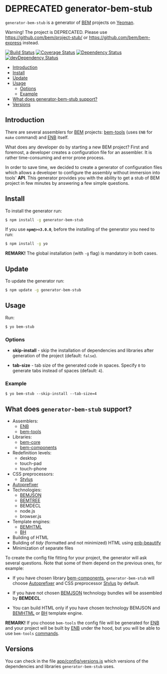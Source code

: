 # DEPRECATED generator-bem-stub

`generator-bem-stub` is a generator of [BEM](http://en.bem.info/) projects on [Yeoman](http://yeoman.io).

Warning! The project is DEPRECATED. Please use https://github.com/bem/project-stub/ or https://github.com/bem/bem-express instead.

[![Build Status](https://travis-ci.org/bem/generator-bem-stub.svg)](https://travis-ci.org/bem/generator-bem-stub) [![Coverage Status](https://img.shields.io/coveralls/bem/generator-bem-stub.svg)](https://coveralls.io/r/bem/generator-bem-stub?branch=master) [![Dependency Status](https://david-dm.org/bem/generator-bem-stub.svg)](https://david-dm.org/bem/generator-bem-stub) [![devDependency Status](https://david-dm.org/bem/generator-bem-stub/dev-status.svg)](https://david-dm.org/bem/generator-bem-stub#info=devDependencies)

<!-- TOC -->
- [Introduction](#introduction)
- [Install](#install)
- [Update](#update)
- [Usage](#usage)
  - [Options](#options)
  - [Example](#example)
- [What does generator-bem-stub support?](#what-does-generator-bem-stub-support)
- [Versions](#versions)

<!-- TOC END -->

## Introduction

There are several assemblers for [BEM](https://en.bem.info/) projects: [bem-tools](https://en.bem.info/tools/bem/bem-tools/) (uses `ENB` for `make` command) and [ENB](https://github.com/enb-make/enb) itself.

What does any developer do by starting a new BEM project? First and foremost, a developer creates a configuration file for an assembler. It is rather time-consuming and error prone process.

In order to save time, we decided to create a generator of configuration files which allows a developer to configure the assembly without immersion into tools' **API**. This generator provides you with the ability to get a stub of BEM project in few minutes by answering a few simple questions.

## Install

To install the generator run:

```bash
$ npm install -g generator-bem-stub
```

If you use **`npm@>=3.0.0`**, before the installing of the generator you need to run:

```bash
$ npm install -g yo
```

**REMARK!** The global installation (with `-g` flag) is mandatory in both cases.

## Update

To update the generator run:

```bash
$ npm update -g generator-bem-stub
```

## Usage

Run:

```bash
$ yo bem-stub
```

### Options

* **skip-install** - skip the installation of dependencies and libraries after generation of the project (default: `false`).

* **tab-size** - tab size of the generated code in spaces. Specify `0` to generate tabs instead of spaces (default: `4`).

### Example

```
$ yo bem-stub --skip-install --tab-size=4
```

## What does `generator-bem-stub` support?

- Assemblers:
  - [ENB](https://github.com/enb-make/enb)
  - [bem-tools](https://en.bem.info/tools/bem/bem-tools/)
- Libraries:
  - [bem-core](https://en.bem.info/libs/bem-core/)
  - [bem-components](https://en.bem.info/libs/bem-components/)
- Redefinition levels:
  - desktop
  - touch-pad
  - touch-phone
- CSS preprocessors:
  - [Stylus](https://github.com/stylus/stylus)
- [Autoprefixer](https://github.com/postcss/autoprefixer)
- Technologies:
  - [BEMJSON](https://en.bem.info/technology/bemjson/current/bemjson/)
  - [BEMTREE](https://en.bem.info/technology/bemtree/current/bemtree/)
  - BEMDECL
  - node.js
  - browser.js
- Template engines:
  - [BEMHTML](http://en.bem.info/technology/bemhtml/current/intro/)
  - [BH](https://en.bem.info/technology/bh/)
- Building of HTML
- Building of _tidy_ (formatted and not minimized) HTML using [enb-beautify](https://github.com/enb-make/enb-beautify)
- Minimization of separate files

To create the config file fitting for your project, the generator will ask several questions. Note that some of them depend on the previous ones, for example:

* If you have chosen library [bem-components](https://en.bem.info/libs/bem-components/), `generator-bem-stub` will choose [Autoprefixer](https://github.com/postcss/autoprefixer) and CSS preprocessor [Stylus](https://github.com/stylus/stylus) by default.

* If you have not chosen [BEMJSON](https://en.bem.info/technology/bemjson/current/bemjson/) technology bundles will be assembled by **BEMDECL**.

* You can build HTML only if you have chosen technology BEMJSON and [BEMHTML](https://en.bem.info/technology/bemhtml/current/intro/) or [BH](https://en.bem.info/technology/bh/) template engine.

**REMARK!** If you choose `bem-tools` the config file will be generated for [ENB](https://github.com/enb-make/enb) and your project will be built by [ENB](https://github.com/enb-make/enb) under the hood,  but you will be able to use `bem-tools` [commands](https://en.bem.info/tools/bem/bem-tools/commands/).

## Versions

You can check in the file [app/config/versions.js](./app/config/versions.js) which versions of the dependencies and libraries `generator-bem-stub` uses.

